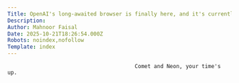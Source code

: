 ```yaml
---
Title: OpenAI's long-awaited browser is finally here, and it's currently free to use
Description: 
Author: Mahnoor Faisal
Date: 2025-10-21T18:26:54.000Z
Robots: noindex,nofollow
Template: index
---
```


                                            Comet and Neon, your time's up.
                                        